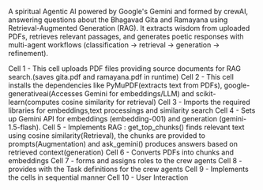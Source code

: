 A spiritual Agentic AI powered by Google's Gemini and formed by crewAI, answering questions about the Bhagavad Gita and Ramayana using Retrieval-Augmented Generation (RAG). It extracts wisdom from uploaded PDFs, retrieves relevant passages, and generates poetic responses with multi-agent workflows (classification → retrieval → generation → refinement).

Cell 1 - This cell uploads PDF files providing source documents for RAG search.(saves gita.pdf and ramayana.pdf in runtime)
Cell 2 - This cell installs the dependencies like PyMuPDF(extracts text from PDFs), google-generativeai(Accesses Gemini for embeddings/LLM) and scikit-learn(computes cosine similarity for retrieval)
Cell 3 - Imports the required libraries for embeddings,text processings and similarity search
Cell 4 - Sets up Gemini API for embeddings (embedding-001) and generation (gemini-1.5-flash).
Cell 5 - Implements RAG : get_top_chunks() finds relevant text using cosine similarity(Retrieval), the chunks are provided to prompts(Augmentation) and ask_gemini() produces answers based on retrieved context(generation)
Cell 6 - Converts PDFs into chunks and embeddings
Cell 7 - forms and assigns roles to the crew agents
Cell 8 - provides with the Task definitions for the crew agents
Cell 9 - Implements the cells in sequential manner
Cell 10 - User Interaction
